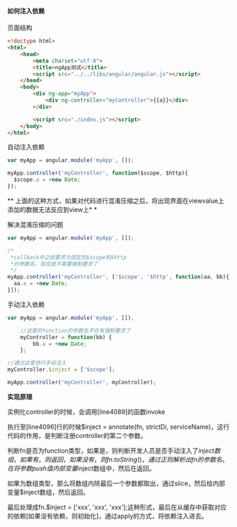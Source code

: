 #### 如何注入依赖

页面结构

```html
<!doctype html>
<html>
	<head>
		<meta charset="utf-8">
		<title>ngApp测试</title>
		<script src="../../libs/angular/angular.js"></script>
	</head>
	<body>
		<div ng-app="myApp">
			<div ng-controller="myController">{{a}}</div>
		</div>

		<script src="./index.js"></script>
	</body>
</html>
```

自动注入依赖

```javascript
var myApp = angular.module('myApp', []);

myApp.controller('myController', function($scope, $http){
  $scope.a = +new Date;
});
```

** 上面的这种方式，如果对代码进行混淆压缩之后，将出现界面在viewvalue上添加的数据无法反应到view上* *



解决混淆压缩的问题

```javascript
var myApp = angular.module('myApp', []);

/*
 *callback中之前要求为固定的$scope和$http
 *的参数名，现在就不需要强制要求了
 */
myApp.controller('myController', ['$scope', '$http', function(aa, bb){
  aa.a = +new Date;
}]);

```

手动注入依赖

```javascript
var myApp = angular.module('myApp', []),

    //这里的function的参数名不在有强制要求了
    myController = function(bb) {
        bb.a = +new Date;
    };

//通过这里进行手动注入
myController.$inject = ['$scope'];

myApp.controller('myController', myController);
```

**实现原理**

实例化controller的时候，会调用[line4089]的函数invoke

执行至[line4096]行的时候$inject = annotate(fn, strictDi, serviceName)，这行代码的作用，是判断注册controller的第二个参数。

判断fn是否为function类型，如果是，则判断开发人员是否手动注入了$inject数组，如果有，则返回，如果没有，则fn.toString()，通过正则解析出fn的参数名，在将参数push值内部变量$inject数组中，然后在返回。

如果为数组类型，那么将数组内除最后一个参数都取出，通过slice，然后给内部变量$inject数组，然后返回。



最后处理成fn.$inject = ['xxx', 'xxx', 'xxx'];这种形式，最后在从缓存中获取对应的依赖[如果没有依赖，则初始化]，通过apply的方式，将依赖注入进去。







